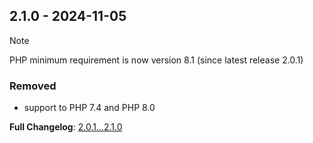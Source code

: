 
## 2.1.0 - 2024-11-05

> [!NOTE]
>
> PHP minimum requirement is now version 8.1 (since latest release 2.0.1)

### Removed

- support to PHP 7.4 and PHP 8.0

**Full Changelog**: [2.0.1...2.1.0](https://github.com/llaville/sarif-php-sdk/compare/2.0.1...2.1.0)
